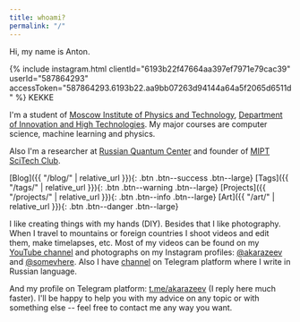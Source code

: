 ```yaml
---
title: whoami?
permalink: "/"
---
```


Hi, my name is Anton.

{% include instagram.html clientId="6193b22f47664aa397ef7971e79cac39" userId="587864293" accessToken="587864293.6193b22.aa9bb07263d94144a64a5f2065d6511d" %}
KEKKE

I'm a student of [Moscow Institute of Physics and Technology](https://mipt.ru/english/), [Department of Innovation and High Technologies](https://mipt.ru/diht/). My major courses are computer science, machine learning and physics.

Also I'm a researcher at [Russian Quantum Center](http://www.rqc.ru/) and founder of [MIPT SciTech Club](https://www.facebook.com/scitechmipt/).

[Blog]({{ "/blog/" | relative_url }}){: .btn .btn--success .btn--large}
[Tags]({{ "/tags/" | relative_url }}){: .btn .btn--warning .btn--large}
[Projects]({{ "/projects/" | relative_url }}){: .btn .btn--info .btn--large}
[Art]({{ "/art/" | relative_url }}){: .btn .btn--danger .btn--large}

I like creating things with my hands (DIY). Besides that I like photography. When I travel to mountains or foreign countries I shoot videos and edit them, make timelapses, etc. Most of my videos can be found on my [YouTube channel](https://www.youtube.com/c/AntonKarazeev) and photographs on my Instagram profiles: [@akarazeev](https://www.instagram.com/akarazeev/) and [@somevhere](https://www.instagram.com/somevhere/). Also I have [channel](https://t.me/akarazeevchannel) on Telegram platform where I write in Russian language.

And my profile on Telegram platform: [t.me/akarazeev](https://t.me/akarazeev) (I reply here much faster). I'll be happy to help you with my advice on any topic or with something else -- feel free to contact me any way you want.
